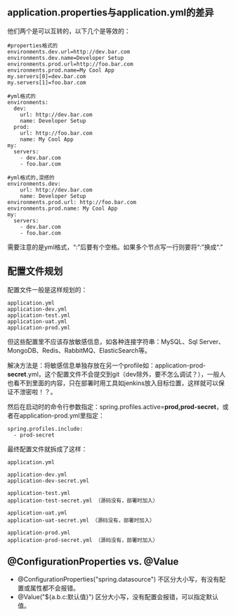 
## application.properties与application.yml的差异
他们两个是可以互转的，以下几个是等效的：
```
#properties格式的
environments.dev.url=http://dev.bar.com
environments.dev.name=Developer Setup
environments.prod.url=http://foo.bar.com
environments.prod.name=My Cool App
my.servers[0]=dev.bar.com
my.servers[1]=foo.bar.com
```

```
#yml格式的
environments:
  dev:
    url: http://dev.bar.com
    name: Developer Setup
  prod:
    url: http://foo.bar.com
    name: My Cool App
my:
  servers:
    - dev.bar.com
    - foo.bar.com
```

```
#yml格式的,混搭的
environments.dev:
    url: http://dev.bar.com
    name: Developer Setup
environments.prod.url: http://foo.bar.com
environments.prod.name: My Cool App
my:
  servers:
    - dev.bar.com
    - foo.bar.com
```
需要注意的是yml格式，“:”后要有个空格。如果多个节点写一行则要将“:”换成“.”


## 配置文件规划
配置文件一般是这样规划的：
```
application.yml
application-dev.yml
application-test.yml
application-uat.yml
application-prod.yml
```

但这些配置里不应该存放敏感信息，如各种连接字符串：MySQL、Sql Server、MongoDB、Redis、RabbitMQ、ElasticSearch等。

解决方法是：将敏感信息单独存放在另一个profile如：application-prod-**secret**.yml，这个配置文件不会提交到git（dev除外，要不怎么调试？），一般人也看不到里面的内容，只在部署时用工具如jenkins放入目标位置，这样就可以保证不泄密啦！？。

然后在启动时的命令行参数指定：spring.profiles.active=**prod,prod-secret**，或者在application-prod.yml里指定：
```
spring.profiles.include:
  - prod-secret
```

最终配置文件就拆成了这样：

```
application.yml

application-dev.yml
application-dev-secret.yml

application-test.yml
application-test-secret.yml （源码没有，部署时加入）

application-uat.yml
application-uat-secret.yml （源码没有，部署时加入）

application-prod.yml
application-prod-secret.yml （源码没有，部署时加入）
```


## @ConfigurationProperties vs. @Value
- @ConfigurationProperties("spring.datasource") 不区分大小写，有没有配置或属性都不会报错。 
- @Value("${a.b.c:默认值}") 区分大小写，没有配置会报错，可以指定默认值。


